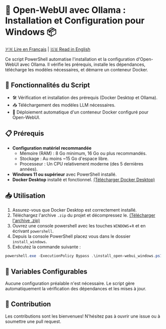 # 🤖 Open-WebUI avec Ollama : Installation et Configuration pour Windows 📦
[🇫🇷 Lire en Français](README_FR.md) | [🇬🇧 Read in English](README.md)

Ce script PowerShell automatise l'installation et la configuration d'Open-WebUI avec Ollama. Il vérifie les prérequis, installe les dépendances, télécharge les modèles nécessaires, et démarre un conteneur Docker.

## 🌟 Fonctionnalités du Script

- 🛠️ Vérification et installation des prérequis (Docker Desktop et Ollama).
- 📥 Téléchargement des modèles LLM nécessaires.
- 🚀 Déploiement automatique d'un conteneur Docker configuré pour Open-WebUI.

## 📋 Prérequis

- **Configuration matériel recommandée**
  - Mémoire (RAM) : 8 Go minimum, 16 Go ou plus recommandés.
  - Stockage : Au moins ~15 Go d'espace libre.
  - Processeur : Un CPU relativement moderne (des 5 dernières années).
- **Windows 11 ou supérieur** avec PowerShell installé.
- **Docker Desktop** installé et fonctionnel. [(Télécharger Docker Desktop)](https://www.docker.com/products/docker-desktop/)

## 📥 Utilisation

1. Assurez-vous que Docker Desktop est correctement installé.
2. Téléchargez l'archive `.zip` du projet et décompressez le. [(Télécharger l'archive .zip)](https://github.com/MikaPST/open-webui-ollama/archive/refs/heads/main.zip)
3. Ouvrez une console powershell avec les touches `WINDOWS`+`R` et en écrivant `powershell`.
4. Depuis la console PowerShell placez vous dans le dossier `install_windows`.
4. Exécutez la commande suivante :

```powershell
powershell.exe -ExecutionPolicy Bypass .\install_open-webui_windows.ps1
```

## 🔧 Variables Configurables

Aucune configuration préalable n'est nécessaire. Le script gère automatiquement la vérification des dépendances et les mises à jour.

## 🤝 Contribution
Les contributions sont les bienvenues! N'hésitez pas à ouvrir une issue ou à soumettre une pull request.
